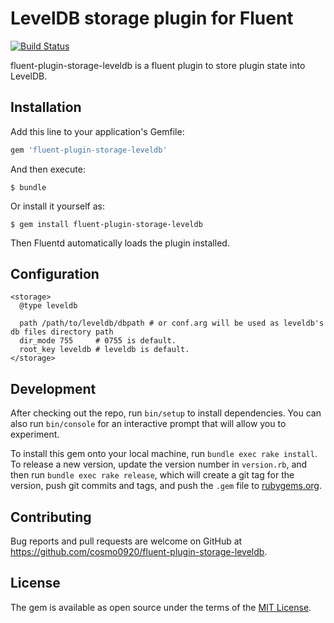 # LevelDB storage plugin for Fluent

[![Build Status](https://travis-ci.org/cosmo0920/fluent-plugin-storage-leveldb.svg?branch=master)](https://travis-ci.org/cosmo0920/fluent-plugin-storage-leveldb)

fluent-plugin-storage-leveldb is a fluent plugin to store plugin state into LevelDB.

## Installation

Add this line to your application's Gemfile:

```ruby
gem 'fluent-plugin-storage-leveldb'
```

And then execute:

    $ bundle

Or install it yourself as:

    $ gem install fluent-plugin-storage-leveldb

Then Fluentd automatically loads the plugin installed.

## Configuration

```aconf
<storage>
  @type leveldb

  path /path/to/leveldb/dbpath # or conf.arg will be used as leveldb's db files directory path
  dir_mode 755     # 0755 is default.
  root_key leveldb # leveldb is default.
</storage>
```

## Development

After checking out the repo, run `bin/setup` to install dependencies. You can also run `bin/console` for an interactive prompt that will allow you to experiment.

To install this gem onto your local machine, run `bundle exec rake install`. To release a new version, update the version number in `version.rb`, and then run `bundle exec rake release`, which will create a git tag for the version, push git commits and tags, and push the `.gem` file to [rubygems.org](https://rubygems.org).

## Contributing

Bug reports and pull requests are welcome on GitHub at https://github.com/cosmo0920/fluent-plugin-storage-leveldb.


## License

The gem is available as open source under the terms of the [MIT License](http://opensource.org/licenses/MIT).
